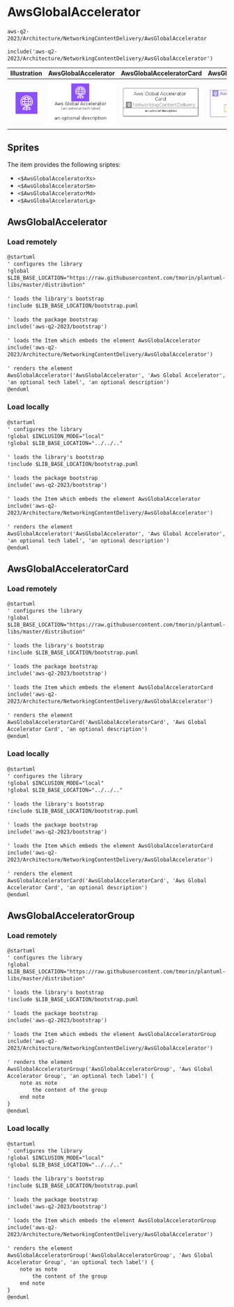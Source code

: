 # AwsGlobalAccelerator


```text
aws-q2-2023/Architecture/NetworkingContentDelivery/AwsGlobalAccelerator
```

```text
include('aws-q2-2023/Architecture/NetworkingContentDelivery/AwsGlobalAccelerator')
```



| Illustration | AwsGlobalAccelerator | AwsGlobalAcceleratorCard | AwsGlobalAcceleratorGroup |
| :---: | :---: | :---: | :---: |
| ![illustration for Illustration](../../../aws-q2-2023/Architecture/NetworkingContentDelivery/AwsGlobalAccelerator.png) | ![illustration for AwsGlobalAccelerator](../../../aws-q2-2023/Architecture/NetworkingContentDelivery/AwsGlobalAccelerator.Local.png) | ![illustration for AwsGlobalAcceleratorCard](../../../aws-q2-2023/Architecture/NetworkingContentDelivery/AwsGlobalAcceleratorCard.Local.png) | ![illustration for AwsGlobalAcceleratorGroup](../../../aws-q2-2023/Architecture/NetworkingContentDelivery/AwsGlobalAcceleratorGroup.Local.png) |



## Sprites
The item provides the following sriptes:

- `<$AwsGlobalAcceleratorXs>`
- `<$AwsGlobalAcceleratorSm>`
- `<$AwsGlobalAcceleratorMd>`
- `<$AwsGlobalAcceleratorLg>`





## AwsGlobalAccelerator

### Load remotely
```plantuml
@startuml
' configures the library
!global $LIB_BASE_LOCATION="https://raw.githubusercontent.com/tmorin/plantuml-libs/master/distribution"

' loads the library's bootstrap
!include $LIB_BASE_LOCATION/bootstrap.puml

' loads the package bootstrap
include('aws-q2-2023/bootstrap')

' loads the Item which embeds the element AwsGlobalAccelerator
include('aws-q2-2023/Architecture/NetworkingContentDelivery/AwsGlobalAccelerator')

' renders the element
AwsGlobalAccelerator('AwsGlobalAccelerator', 'Aws Global Accelerator', 'an optional tech label', 'an optional description')
@enduml
```

### Load locally
```plantuml
@startuml
' configures the library
!global $INCLUSION_MODE="local"
!global $LIB_BASE_LOCATION="../../.."

' loads the library's bootstrap
!include $LIB_BASE_LOCATION/bootstrap.puml

' loads the package bootstrap
include('aws-q2-2023/bootstrap')

' loads the Item which embeds the element AwsGlobalAccelerator
include('aws-q2-2023/Architecture/NetworkingContentDelivery/AwsGlobalAccelerator')

' renders the element
AwsGlobalAccelerator('AwsGlobalAccelerator', 'Aws Global Accelerator', 'an optional tech label', 'an optional description')
@enduml
```

## AwsGlobalAcceleratorCard

### Load remotely
```plantuml
@startuml
' configures the library
!global $LIB_BASE_LOCATION="https://raw.githubusercontent.com/tmorin/plantuml-libs/master/distribution"

' loads the library's bootstrap
!include $LIB_BASE_LOCATION/bootstrap.puml

' loads the package bootstrap
include('aws-q2-2023/bootstrap')

' loads the Item which embeds the element AwsGlobalAcceleratorCard
include('aws-q2-2023/Architecture/NetworkingContentDelivery/AwsGlobalAccelerator')

' renders the element
AwsGlobalAcceleratorCard('AwsGlobalAcceleratorCard', 'Aws Global Accelerator Card', 'an optional description')
@enduml
```

### Load locally
```plantuml
@startuml
' configures the library
!global $INCLUSION_MODE="local"
!global $LIB_BASE_LOCATION="../../.."

' loads the library's bootstrap
!include $LIB_BASE_LOCATION/bootstrap.puml

' loads the package bootstrap
include('aws-q2-2023/bootstrap')

' loads the Item which embeds the element AwsGlobalAcceleratorCard
include('aws-q2-2023/Architecture/NetworkingContentDelivery/AwsGlobalAccelerator')

' renders the element
AwsGlobalAcceleratorCard('AwsGlobalAcceleratorCard', 'Aws Global Accelerator Card', 'an optional description')
@enduml
```

## AwsGlobalAcceleratorGroup

### Load remotely
```plantuml
@startuml
' configures the library
!global $LIB_BASE_LOCATION="https://raw.githubusercontent.com/tmorin/plantuml-libs/master/distribution"

' loads the library's bootstrap
!include $LIB_BASE_LOCATION/bootstrap.puml

' loads the package bootstrap
include('aws-q2-2023/bootstrap')

' loads the Item which embeds the element AwsGlobalAcceleratorGroup
include('aws-q2-2023/Architecture/NetworkingContentDelivery/AwsGlobalAccelerator')

' renders the element
AwsGlobalAcceleratorGroup('AwsGlobalAcceleratorGroup', 'Aws Global Accelerator Group', 'an optional tech label') {
    note as note
        the content of the group
    end note
}
@enduml
```

### Load locally
```plantuml
@startuml
' configures the library
!global $INCLUSION_MODE="local"
!global $LIB_BASE_LOCATION="../../.."

' loads the library's bootstrap
!include $LIB_BASE_LOCATION/bootstrap.puml

' loads the package bootstrap
include('aws-q2-2023/bootstrap')

' loads the Item which embeds the element AwsGlobalAcceleratorGroup
include('aws-q2-2023/Architecture/NetworkingContentDelivery/AwsGlobalAccelerator')

' renders the element
AwsGlobalAcceleratorGroup('AwsGlobalAcceleratorGroup', 'Aws Global Accelerator Group', 'an optional tech label') {
    note as note
        the content of the group
    end note
}
@enduml
```

